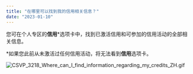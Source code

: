 ```yaml
---
title: "在哪里可以找到我的信用相关信息？"
date: "2023-01-10"
---
```


您可在个人专区的**信用***选项卡中，找到已激活信用和可参加的信用活动的全部相关信息。

*如果您此前从未激活过任何信用活动，将无法看到**信用**选项卡。

![CSVP_3218_Where_can_I_find_information_regarding_my_credits_ZH.gif](https://get.exness.help/hc/article_attachments/7051893903762/CSVP_3218_Where_can_I_find_information_regarding_my_credits_ZH.gif)
